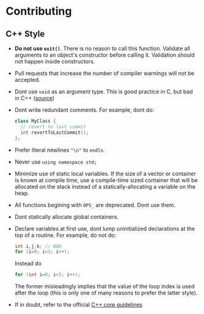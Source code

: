 # Contributing

## C++ Style

- **Do not use `exit()`**. There is no reason to call this function. Validate all arguments to an object's constructor before calling it. Validation should not happen inside constructors.
- Pull requests that increase the number of compiler warnings will not be accepted.
- Dont use `void` as an argument type. This is good practice in C, but bad in C++ ([source](https://isocpp.github.io/CppCoreGuidelines/CppCoreGuidelines#nl25-dont-use-void-as-an-argument-type))
- Dont write redundant comments. For example, dont do:
  ```c++
  class MyClass {
    // revert to last commit
    int revertToLastCommit();
  };
  ```
- Prefer literal newlines `"\n"` to `endln`.
- Never use `using namespace std;`
- Minimize use of static local variables. If the size of a vector or container is known at compile time, use a compile-time sized container that will be allocated on the stack instead of a statically-allocating a variable on the heap.
- All functions begining with `OPS_` are deprecated. Dont use them.
- Dont statically allocate global containers.
- Declare variables at first use, dont lump uninitialized declarations at the top of a routine. For example, do not do:
  ```c++
  int i,j,k; // BAD
  for (i=0; i<3; i++);
  ```
  Instead do
  ```c++
  for (int i=0; i<3; i++);
  ```
  The former misleadingly implies that the value of the loop index is used after the loop (this is only one of many reasons to prefer the latter style).
  
- If in doubt, refer to the official [C++ core guidelines](https://isocpp.github.io/CppCoreGuidelines/)
